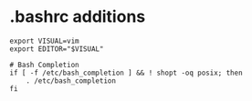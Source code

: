 # .bashrc additions

```
export VISUAL=vim
export EDITOR="$VISUAL"

# Bash Completion
if [ -f /etc/bash_completion ] && ! shopt -oq posix; then
    . /etc/bash_completion
fi
```
